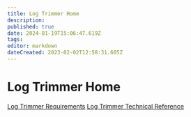 ```yaml
---
title: Log Trimmer Home
description: 
published: true
date: 2024-01-19T15:06:47.619Z
tags: 
editor: markdown
dateCreated: 2023-02-02T12:58:31.605Z
---
```


# Log Trimmer Home	

[Log Trimmer Requirements](/Apps/LogTrimmer/Requirements)
[Log Trimmer Technical Reference](/Apps/LogTrimmer/LogTrimmer)
